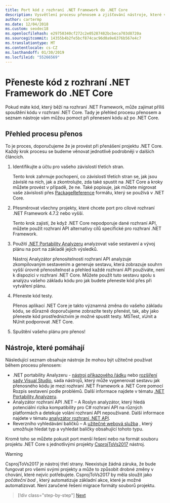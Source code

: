```yaml
---
title: Port kód z rozhraní .NET Framework do .NET Core
description: Vysvětlení procesu přenosem a zjišťování nástroje, které vám můžou pomoct při přenášení do rozhraní .NET Framework projektu .NET Core.
author: cartermp
ms.date: 12/04/2018
ms.custom: seodec18
ms.openlocfilehash: e29750340cf272c2e05287482bcbeca703d8720a
ms.sourcegitcommit: 14355b4b2fe5bcf874cac96d0a9e6376b567e4c7
ms.translationtype: MT
ms.contentlocale: cs-CZ
ms.lasthandoff: 01/30/2019
ms.locfileid: "55266569"
---
```

# <a name="port-your-code-from-net-framework-to-net-core"></a>Přeneste kód z rozhraní .NET Framework do .NET Core

Pokud máte kód, který běží na rozhraní .NET Framework, může zajímat příliš spouštění kódu v rozhraní .NET Core. Tady je přehled procesu přenosem a seznam nástroje vám můžou pomoct při přenesení kódu až po .NET Core.

## <a name="overview-of-the-porting-process"></a>Přehled procesu přenos

To je proces, doporučujeme že je provést při přenášení projektu .NET Core. Každý krok procesu se budeme věnovat jednotlivě podrobněji v dalších článcích.

1. Identifikujte a účtu pro vašeho závislostí třetích stran.

   Tento krok zahrnuje pochopení, co závislostí třetích stran se, jak jsou závislé na nich, jak a zkontrolujte, zda také spustit na .NET Core a kroky můžete provést v případě, že ne. Také popisuje, jak můžete migrovat vaše závislosti přes [PackageReference](/nuget/consume-packages/package-references-in-project-files) formátu, který se používá v .NET Core.

2. Přesměrovat všechny projekty, které chcete port pro cílové rozhraní .NET Framework 4.7.2 nebo vyšší.

   Tento krok zajistí, že když .NET Core nepodporuje dané rozhraní API, můžete použít rozhraní API alternativy cílů specifické pro rozhraní .NET Framework.

3. Použití [.NET Portability Analyzeru](../../standard/analyzers/portability-analyzer.md) analyzovat vaše sestavení a vývoj plánu na port na základě jejích výsledků.

   Nástroj Analyzátor přenositelnosti rozhraní API analyzuje zkompilovaným sestavením a generuje sestavu, která zobrazuje souhrn vyšší úrovně přenositelnost a přehled každé rozhraní API používáte, není k dispozici v rozhraní .NET Core. Můžete použít tuto sestavu spolu s analýzu vašeho základu kódu pro jak budete přeneste kód přes při vytváření plánu.

4. Přeneste kód testy.

   Přenos aplikací .NET Core je takto významná změna do vašeho základu kódu, se důrazně doporučujeme zobrazíte testy přenést, tak, aby jako přeneste kód prostřednictvím je možné spustit testy. MSTest, xUnit a NUnit podporovat .NET Core.

5. Spuštění vašeho plánu pro přenos!

## <a name="tools-to-help"></a>Nástroje, které pomáhají

Následující seznam obsahuje nástroje že mohou být užitečné používat během procesu přenosem:

* .NET portability Analyzeru - [nástroj příkazového řádku](https://github.com/Microsoft/dotnet-apiport/releases) nebo [rozšíření sady Visual Studio](https://marketplace.visualstudio.com/items?itemName=ConnieYau.NETPortabilityAnalyzer), sada nástrojů, který může vygenerovat sestavu jak přenosného kódu je mezi rozhraní .NET Framework a .NET Core pomocí Rozpis sestavení podle problémů. Další informace najdete v tématu [.NET Portability Analyzeru](../../standard/analyzers/portability-analyzer.md).
* Analyzátor rozhraní API .NET – A Roslyn analyzátor, který hledá potenciální rizika kompatibility pro C# rozhraní API na různých platformách a detekuje volání rozhraní API nepoužívané. Další informace najdete v tématu [analyzátor rozhraní .NET API](../../standard/analyzers/api-analyzer.md).
* Reverzního vyhledávání balíčků – A [užitečné webová služba](https://packagesearch.azurewebsites.net) , který umožňuje hledat typ a vyhledat balíčky obsahující tohoto typu.

Kromě toho se můžete pokusit port menší řešení nebo na formát souboru projektu .NET Core s jednotlivými projekty [CsprojToVs2017](https://github.com/hvanbakel/CsprojToVs2017) nástroj.

> [!WARNING] 
> CsprojToVs2017 je nástroj třetí strany. Neexistuje žádná záruka, že bude fungovat pro všemi svými projekty a může to způsobit drobné změny v chování, které nejvíc potřebujete. CsprojToVs2017 by měla sloužit jako _počáteční bod_ , který automatizuje základní akce, které je možné automatizovat. Není zaručené řešení migrace formáty souborů projektu.

>[!div class="step-by-step"]
>[Next](third-party-deps.md)
